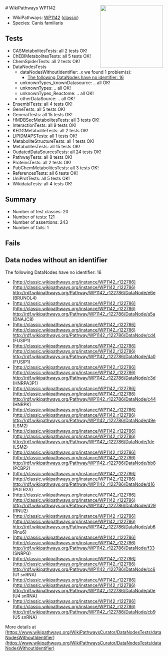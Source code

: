 <img style="float: right; width: 200px" src="https://upload.wikimedia.org/wikipedia/commons/thumb/8/83/Wplogo_with_text_500.png/640px-Wplogo_with_text_500.png" />
# WikiPathways WP1142

* WikiPathways: [WP1142](https://wikipathways.org/pathways/WP1142) ([classic](https://classic.wikipathways.org/instance/WP1142))
* Species: Canis familiaris
## Tests
* CASMetabolitesTests: all 2 tests OK!
* ChEBIMetabolitesTests: all 5 tests OK!
* ChemSpiderTests: all 2 tests OK!
* DataNodesTests
    * dataNodesWithoutIdentifier: .x we found 1 problem(s):
        * [The following DataNodes have no identifier: 16](#8792c496)
    * unknownTypes_knownDatasource: .. all OK!
    * unknownTypes: .. all OK!
    * unknownTypes_Reactome: .. all OK!
    * otherDataSource: .. all OK!
* EnsemblTests: all 4 tests OK!
* GeneTests: all 5 tests OK!
* GeneralTests: all 15 tests OK!
* HMDBSecMetabolitesTests: all 3 tests OK!
* InteractionTests: all 9 tests OK!
* KEGGMetaboliteTests: all 2 tests OK!
* LIPIDMAPSTests: all 1 tests OK!
* MetaboliteStructureTests: all 1 tests OK!
* MetabolitesTests: all 15 tests OK!
* OudatedDataSourcesTests: all 24 tests OK!
* PathwayTests: all 8 tests OK!
* ProteinsTests: all 2 tests OK!
* PubChemMetabolitesTests: all 3 tests OK!
* ReferencesTests: all 6 tests OK!
* UniProtTests: all 5 tests OK!
* WikidataTests: all 4 tests OK!


## Summary

* Number of test classes: 20
* Number of tests: 121
* Number of assertions: 243
* Number of fails: 1

## Fails

<a name="8792c496" />

## Data nodes without an identifier

The following DataNodes have no identifier: 16

* [http://classic.wikipathways.org/instance/WP1142_r122786](http://classic.wikipathways.org/instance/WP1142_r122786) http://rdf.wikipathways.org/Pathway/WP1142_r122786/DataNode/e6e (BRUNOL4)
* [http://classic.wikipathways.org/instance/WP1142_r122786](http://classic.wikipathways.org/instance/WP1142_r122786) http://rdf.wikipathways.org/Pathway/WP1142_r122786/DataNode/a5a (DNAJC8)
* [http://classic.wikipathways.org/instance/WP1142_r122786](http://classic.wikipathways.org/instance/WP1142_r122786) http://rdf.wikipathways.org/Pathway/WP1142_r122786/DataNode/cd4 (FUSIP1)
* [http://classic.wikipathways.org/instance/WP1142_r122786](http://classic.wikipathways.org/instance/WP1142_r122786) http://rdf.wikipathways.org/Pathway/WP1142_r122786/DataNode/da0 (FUSIP1)
* [http://classic.wikipathways.org/instance/WP1142_r122786](http://classic.wikipathways.org/instance/WP1142_r122786) http://rdf.wikipathways.org/Pathway/WP1142_r122786/DataNode/c3d (HNRPA3P1)
* [http://classic.wikipathways.org/instance/WP1142_r122786](http://classic.wikipathways.org/instance/WP1142_r122786) http://rdf.wikipathways.org/Pathway/WP1142_r122786/DataNode/c44 (HNRPK)
* [http://classic.wikipathways.org/instance/WP1142_r122786](http://classic.wikipathways.org/instance/WP1142_r122786) http://rdf.wikipathways.org/Pathway/WP1142_r122786/DataNode/d9e (LSM2)
* [http://classic.wikipathways.org/instance/WP1142_r122786](http://classic.wikipathways.org/instance/WP1142_r122786) http://rdf.wikipathways.org/Pathway/WP1142_r122786/DataNode/fde (LSM2)
* [http://classic.wikipathways.org/instance/WP1142_r122786](http://classic.wikipathways.org/instance/WP1142_r122786) http://rdf.wikipathways.org/Pathway/WP1142_r122786/DataNode/bb8 (PCBP2)
* [http://classic.wikipathways.org/instance/WP1142_r122786](http://classic.wikipathways.org/instance/WP1142_r122786) http://rdf.wikipathways.org/Pathway/WP1142_r122786/DataNode/d16 (POLR2A)
* [http://classic.wikipathways.org/instance/WP1142_r122786](http://classic.wikipathways.org/instance/WP1142_r122786) http://rdf.wikipathways.org/Pathway/WP1142_r122786/DataNode/d29 (RNU2)
* [http://classic.wikipathways.org/instance/WP1142_r122786](http://classic.wikipathways.org/instance/WP1142_r122786) http://rdf.wikipathways.org/Pathway/WP1142_r122786/DataNode/ab6 (Rnu6)
* [http://classic.wikipathways.org/instance/WP1142_r122786](http://classic.wikipathways.org/instance/WP1142_r122786) http://rdf.wikipathways.org/Pathway/WP1142_r122786/DataNode/f33 (SNRPG)
* [http://classic.wikipathways.org/instance/WP1142_r122786](http://classic.wikipathways.org/instance/WP1142_r122786) http://rdf.wikipathways.org/Pathway/WP1142_r122786/DataNode/cc6 (U1 snRNA)
* [http://classic.wikipathways.org/instance/WP1142_r122786](http://classic.wikipathways.org/instance/WP1142_r122786) http://rdf.wikipathways.org/Pathway/WP1142_r122786/DataNode/a0e (U4 snRNA)
* [http://classic.wikipathways.org/instance/WP1142_r122786](http://classic.wikipathways.org/instance/WP1142_r122786) http://rdf.wikipathways.org/Pathway/WP1142_r122786/DataNode/cb9 (U5 snRNA)


More details at [https://www.wikipathways.org/WikiPathwaysCurator/DataNodesTests/dataNodesWithoutIdentifier](https://www.wikipathways.org/WikiPathwaysCurator/DataNodesTests/dataNodesWithoutIdentifier)

